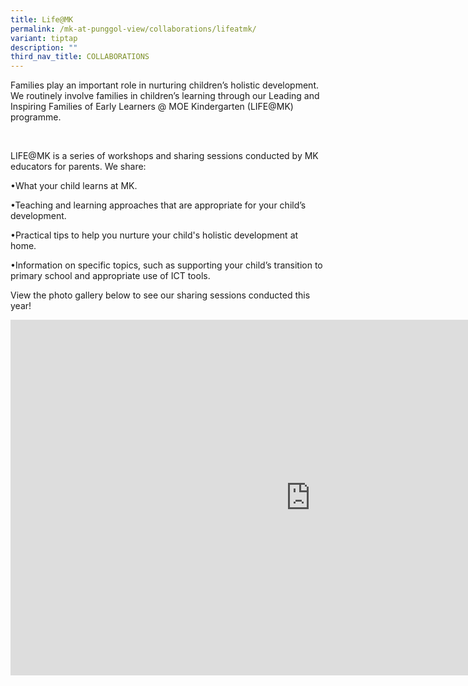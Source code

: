 ```yaml
---
title: Life@MK
permalink: /mk-at-punggol-view/collaborations/lifeatmk/
variant: tiptap
description: ""
third_nav_title: COLLABORATIONS
---
```

<p>Families play an important role in nurturing children’s holistic development. We routinely involve families in children’s learning through our Leading and Inspiring Families of Early Learners @ MOE Kindergarten (LIFE@MK) programme.</p><p><br></p><p>LIFE@MK is a series of workshops and sharing sessions conducted by MK educators for parents. We share:</p><p>•What your child learns at MK.</p><p>•Teaching and learning approaches that are appropriate for your child’s development.</p><p>•Practical tips to help you nurture your child's holistic development at home.&nbsp;</p><p>•Information on specific topics, such as supporting your child’s transition to primary school and appropriate use of ICT tools.</p><p></p><p>View the photo gallery below to see our sharing sessions conducted this year!</p><p></p><div class="iframe-wrapper"><iframe height="569" width="960" allowfullscreen="true" frameborder="0" src="https://docs.google.com/presentation/d/e/2PACX-1vRz7zcyTXE8g9j4OeJ8S6a9TISFDT7EBqNT3FYyrzKvssXgyEZ2y1VDFbWOPmwlcaGbctBn2lpTkFPK/embed?start=false&amp;loop=false&amp;delayms=3000"></iframe></div><p><br></p>